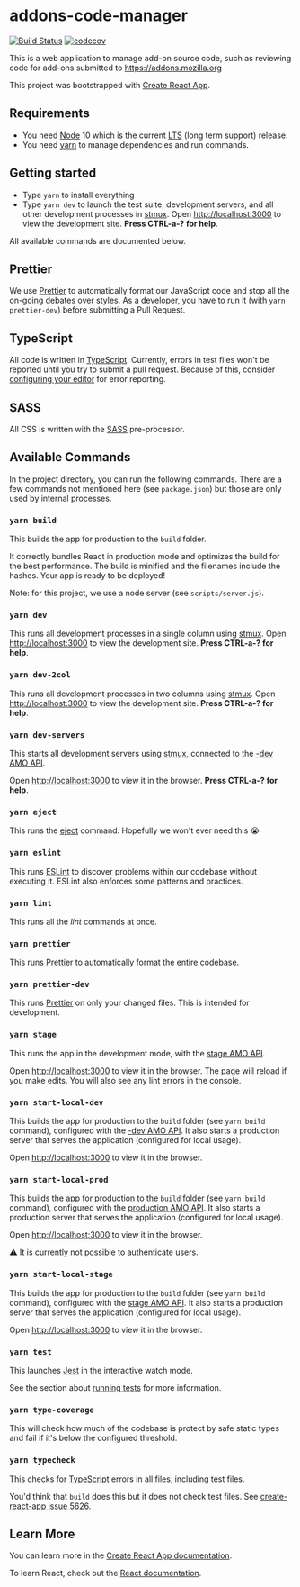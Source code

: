 # addons-code-manager

[![Build Status](https://travis-ci.com/mozilla/addons-code-manager.svg?branch=master)](https://travis-ci.com/mozilla/addons-code-manager) [![codecov](https://codecov.io/gh/mozilla/addons-code-manager/branch/master/graph/badge.svg)](https://codecov.io/gh/mozilla/addons-code-manager)

This is a web application to manage add-on source code, such as reviewing code for add-ons submitted to https://addons.mozilla.org

This project was bootstrapped with [Create React App](https://github.com/facebook/create-react-app).

## Requirements

- You need [Node](https://nodejs.org/) 10 which is the current [LTS](https://github.com/nodejs/LTS) (long term support) release.
- You need [yarn](https://yarnpkg.com/en/) to manage dependencies and run commands.

## Getting started

- Type `yarn` to install everything
- Type `yarn dev` to launch the test suite, development servers, and all other development processes in [stmux][]. Open [http://localhost:3000](http://localhost:3000) to view the development site. **Press CTRL-a-? for help**.

All available commands are documented below.

## Prettier

We use [Prettier][] to automatically format our JavaScript code and stop all the on-going debates over styles. As a developer, you have to run it (with `yarn prettier-dev`) before submitting a Pull Request.

## TypeScript

All code is written in [TypeScript][]. Currently, errors in test files won't be reported until you try to submit a pull request. Because of this, consider [configuring your editor](https://github.com/Microsoft/TypeScript/wiki/TypeScript-Editor-Support) for error reporting.

## SASS

All CSS is written with the [SASS](https://sass-lang.com/) pre-processor.

## Available Commands

In the project directory, you can run the following commands. There are a few commands not mentioned here (see `package.json`) but those are only used by internal processes.

### `yarn build`

This builds the app for production to the `build` folder.

It correctly bundles React in production mode and optimizes the build for the best performance. The build is minified and the filenames include the hashes. Your app is ready to be deployed!

Note: for this project, we use a node server (see `scripts/server.js`).

### `yarn dev`

This runs all development processes in a single column using [stmux][]. Open [http://localhost:3000](http://localhost:3000) to view the development site. **Press CTRL-a-? for help**.

### `yarn dev-2col`

This runs all development processes in two columns using [stmux][]. Open [http://localhost:3000](http://localhost:3000) to view the development site. **Press CTRL-a-? for help**.

### `yarn dev-servers`

This starts all development servers using [stmux][], connected to the [-dev AMO API](https://addons-server.readthedocs.io/).

Open [http://localhost:3000](http://localhost:3000) to view it in the browser. **Press CTRL-a-? for help**.

### `yarn eject`

This runs the [eject](https://facebook.github.io/create-react-app/docs/available-scripts#npm-run-eject) command. Hopefully we won't ever need this 😭

### `yarn eslint`

This runs [ESLint][] to discover problems within our codebase without executing it. ESLint also enforces some patterns and practices.

### `yarn lint`

This runs all the _lint_ commands at once.

### `yarn prettier`

This runs [Prettier][] to automatically format the entire codebase.

### `yarn prettier-dev`

This runs [Prettier][] on only your changed files. This is intended for development.

### `yarn stage`

This runs the app in the development mode, with the [stage AMO API](https://addons-server.readthedocs.io/).

Open [http://localhost:3000](http://localhost:3000) to view it in the browser. The page will reload if you make edits. You will also see any lint errors in the console.

### `yarn start-local-dev`

This builds the app for production to the `build` folder (see `yarn build` command), configured with the [-dev AMO API](https://addons-server.readthedocs.io/). It also starts a production server that serves the application (configured for local usage).

Open [http://localhost:3000](http://localhost:3000) to view it in the browser.

### `yarn start-local-prod`

This builds the app for production to the `build` folder (see `yarn build` command), configured with the [production AMO API](https://addons-server.readthedocs.io/). It also starts a production server that serves the application (configured for local usage).

Open [http://localhost:3000](http://localhost:3000) to view it in the browser.

:warning: It is currently not possible to authenticate users.

### `yarn start-local-stage`

This builds the app for production to the `build` folder (see `yarn build` command), configured with the [stage AMO API](https://addons-server.readthedocs.io/). It also starts a production server that serves the application (configured for local usage).

Open [http://localhost:3000](http://localhost:3000) to view it in the browser.

### `yarn test`

This launches [Jest](https://jestjs.io/) in the interactive watch mode.

See the section about [running tests](https://facebook.github.io/create-react-app/docs/running-tests) for more information.

### `yarn type-coverage`

This will check how much of the codebase is protect by safe static types and fail if it's below the configured threshold.

### `yarn typecheck`

This checks for [TypeScript][] errors in all files, including test files.

You'd think that `build` does this but it does not check test files. See [create-react-app issue 5626](https://github.com/facebook/create-react-app/issues/5626).

## Learn More

You can learn more in the [Create React App documentation](https://facebook.github.io/create-react-app/docs/getting-started).

To learn React, check out the [React documentation](https://reactjs.org/).

[prettier]: https://prettier.io/
[typescript]: https://www.typescriptlang.org/
[stmux]: https://github.com/rse/stmux
[eslint]: https://eslint.org/
